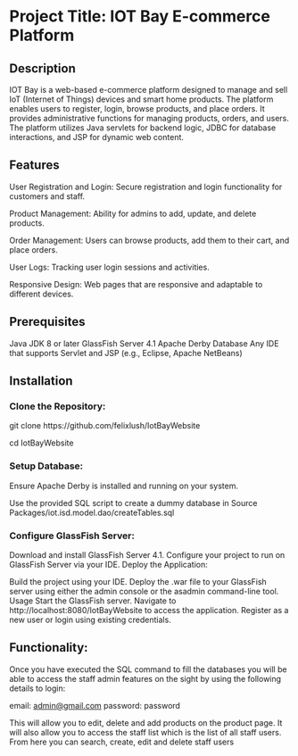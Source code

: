 <h1>Project Title: IOT Bay E-commerce Platform</h1>
<h2>Description</h2>
<p>IOT Bay is a web-based e-commerce platform designed to manage and sell IoT (Internet of Things) devices and smart home products. The platform enables users to register, login, browse products, and place orders. It provides administrative functions for managing products, orders, and users. The platform utilizes Java servlets for backend logic, JDBC for database interactions, and JSP for dynamic web content.</p>

<h2>Features</h2>
<p>User Registration and Login: Secure registration and login functionality for customers and staff.
<p>Product Management: Ability for admins to add, update, and delete products.</p>
<p>Order Management: Users can browse products, add them to their cart, and place orders.</p>
<p>User Logs: Tracking user login sessions and activities.</p>
<p>Responsive Design: Web pages that are responsive and adaptable to different devices.</p>


<h2>Prerequisites</h2>
<p>
  Java JDK 8 or later
  GlassFish Server 4.1
  Apache Derby Database
  Any IDE that supports Servlet and JSP (e.g., Eclipse, Apache NetBeans)
</p>

<h2>Installation</h2>

<h3>Clone the Repository:</h3>
<p>git clone https://github.com/felixlush/IotBayWebsite</p>
<p>cd IotBayWebsite</p>
<h3>Setup Database:</h3>

<p>Ensure Apache Derby is installed and running on your system.</p>
<p>Use the provided SQL script to create a dummy database in Source Packages/iot.isd.model.dao/createTables.sql</p>

<h3>Configure GlassFish Server:</h3>

Download and install GlassFish Server 4.1.
Configure your project to run on GlassFish Server via your IDE.
Deploy the Application:

Build the project using your IDE.
Deploy the .war file to your GlassFish server using either the admin console or the asadmin command-line tool.
Usage
Start the GlassFish server.
Navigate to http://localhost:8080/IotBayWebsite to access the application.
Register as a new user or login using existing credentials.

<h2>Functionality:</h2>
Once you have executed the SQL command to fill the databases you will be able to access the staff admin features on the sight by using the following details to login:

email: admin@gmail.com
password: password

This will allow you to edit, delete and add products on the product page. It will also allow you to access the staff list which is the list of all staff users. From here you can search, create, edit and delete staff users
